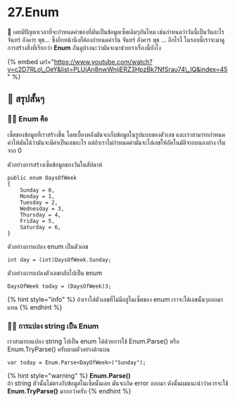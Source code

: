 # 27.Enum

💬 เคยมีปัญหาเวลาที่จะกำหนดค่าของที่มันเป็นข้อมูลเซ็ตเดิมๆกันไหม เช่นกำหนดว่าวันนี้เป็นวันอะไร จันทร์ อังคาร พุธ... ซึ่งอีกหน้านึงก็ต้องกำหนดค่าวัน จันทร์ อังคาร พุธ ... อีกไรงี้ ในรอบนี้เราจะมาดูการสร้างสิ่งที่เรียกว่า **Enum** กันดูบ้างนะว่ามันจะมาช่วยเราเรื่องนี้ยังไง

{% embed url="https://www.youtube.com/watch?v=c2D7RLo\_OeY&list=PLUjAn8nwWnijERZ3HpzBk7NfSrau74\_lQ&index=45" %}

## 🎯 สรุปสั้นๆ

### 👨‍🚀 Enum คือ

เซ็ตของข้อมูลที่เราสร้างขึ้น โดยเบื้องหลังมันจะเก็บข้อมูลในรูปแบบของตัวเลข และเราสามารถกำหนดค่าให้มันได้ว่ามันจะมีค่าเป็นเลขอะไร แต่ถ้าเราไม่กำหนดค่ามันจะไล่เลขให้อัตโนมัติจากบนลงล่าง เริ่มจาก 0

ตัวอย่างการสร้างเซ็ตข้อมูลของวันในสัปดาห์

```text
public enum DaysOfWeek
{
    Sunday = 0,
    Monday = 1,
    Tuesday = 2,
    Wednesday = 3,
    Thursday = 4,
    Friday = 5,
    Saturday = 6,
}
```

ตัวอย่างการแปลง enum เป็นตัวเลข

```text
int day = (int)DaysOfWeek.Sunday;
```

ตัวอย่างการแปลงตัวเลขกลับไปเป็น enum

```text
DaysOfWeek today = (DaysOfWeek)3;
```

{% hint style="info" %}
ถ้าเราใส่ตัวเลขที่ไม่มีอยู่ในเซ็ตของ enum เราจะได้เลขนั้นๆออกมาแทน
{% endhint %}

### 👨‍🚀 การแปลง string เป็น Enum

เราสามารถแปลง string ไปเป็น enum ได้ด้วยการใช้ Enum.Parse\(\) หรือ Enum.TryParse\(\) ครับตามตัวอย่างด้านบน

```text
var today = Enum.Parse<DayOfWeek>("Sunday");
```

{% hint style="warning" %}
**Enum.Parse\(\)**  
ถ้า string ตัวนั้นไม่ตรงกับข้อมูลในเซ็ตนั้นเลย มันจะเกิด error ออกมา ดังนั้นผมแนะนำว่าควรจะใช้ **Enum.TryParse\(\)** มากกว่าครับ
{% endhint %}




